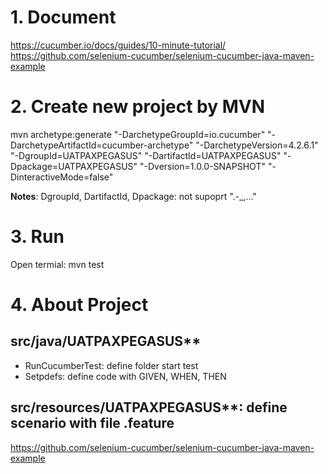 # 1. Document
https://cucumber.io/docs/guides/10-minute-tutorial/
https://github.com/selenium-cucumber/selenium-cucumber-java-maven-example

# 2. Create new project by MVN
mvn archetype:generate "-DarchetypeGroupId=io.cucumber" "-DarchetypeArtifactId=cucumber-archetype" "-DarchetypeVersion=4.2.6.1" "-DgroupId=UATPAXPEGASUS" "-DartifactId=UATPAXPEGASUS" "-Dpackage=UATPAXPEGASUS" "-Dversion=1.0.0-SNAPSHOT" "-DinteractiveMode=false"

**Notes**: DgroupId, DartifactId, Dpackage: not supoprt ".-_,..."
# 3. Run
Open termial: mvn test

# 4. About Project

## src/java/UATPAXPEGASUS**
- RunCucumberTest: define folder start test
- Setpdefs: define code with GIVEN, WHEN, THEN

## src/resources/UATPAXPEGASUS**: define scenario with file .feature

https://github.com/selenium-cucumber/selenium-cucumber-java-maven-example